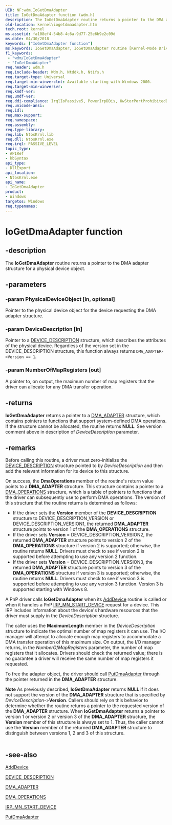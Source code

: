```yaml
---
UID: NF:wdm.IoGetDmaAdapter
title: IoGetDmaAdapter function (wdm.h)
description: The IoGetDmaAdapter routine returns a pointer to the DMA adapter structure for a physical device object.
old-location: kernel\iogetdmaadapter.htm
tech.root: kernel
ms.assetid: fa108ef4-54b8-4c6a-9d77-25e6b9e2c09d
ms.date: 04/30/2018
keywords: ["IoGetDmaAdapter function"]
ms.keywords: IoGetDmaAdapter, IoGetDmaAdapter routine [Kernel-Mode Driver Architecture], k104_36398d16-2a22-4a85-a260-265aa9c54bbd.xml, kernel.iogetdmaadapter, wdm/IoGetDmaAdapter
f1_keywords:
 - "wdm/IoGetDmaAdapter"
 - "IoGetDmaAdapter"
req.header: wdm.h
req.include-header: Wdm.h, Ntddk.h, Ntifs.h
req.target-type: Universal
req.target-min-winverclnt: Available starting with Windows 2000.
req.target-min-winversvr: 
req.kmdf-ver: 
req.umdf-ver: 
req.ddi-compliance: IrqlIoPassive5, PowerIrpDDis, HwStorPortProhibitedDDIs
req.unicode-ansi: 
req.idl: 
req.max-support: 
req.namespace: 
req.assembly: 
req.type-library: 
req.lib: NtosKrnl.lib
req.dll: NtosKrnl.exe
req.irql: PASSIVE_LEVEL
topic_type:
- APIRef
- kbSyntax
api_type:
- DllExport
api_location:
- NtosKrnl.exe
api_name:
- IoGetDmaAdapter
product:
- Windows
targetos: Windows
req.typenames: 
---
```


# IoGetDmaAdapter function


## -description


The <b>IoGetDmaAdapter</b> routine returns a pointer to the DMA adapter structure for a physical device object.


## -parameters




### -param PhysicalDeviceObject [in, optional]

Pointer to the physical device object for the device requesting the DMA adapter structure.


### -param DeviceDescription [in]

Pointer to a <a href="https://docs.microsoft.com/windows-hardware/drivers/ddi/wdm/ns-wdm-_device_description">DEVICE_DESCRIPTION</a> structure, which describes the attributes of the physical device. Regardless of the version set in the DEVICE_DESCRIPTION structure, this function always returns `DMA_ADAPTER->Version == 1`.


### -param NumberOfMapRegisters [out]

A pointer to, on output, the maximum number of map registers that the driver can allocate for any DMA transfer operation. 


## -returns



<b>IoGetDmaAdapter</b> returns a pointer to a <a href="https://docs.microsoft.com/windows-hardware/drivers/ddi/wdm/ns-wdm-_dma_adapter">DMA_ADAPTER</a> structure, which contains pointers to functions that support system-defined DMA operations. If the structure cannot be allocated, the routine returns <b>NULL</b>.  See version comment above in description of *DeviceDescription* parameter.




## -remarks



Before calling this routine, a driver must zero-initialize the <a href="https://docs.microsoft.com/windows-hardware/drivers/ddi/wdm/ns-wdm-_device_description">DEVICE_DESCRIPTION</a> structure pointed to by <i>DeviceDescription</i> and then add the relevant information for its device to this structure.

On success, the <b>DmaOperations</b> member of the routine's return value points to a <b>DMA_ADAPTER</b> structure. This structure contains a pointer to a <a href="https://docs.microsoft.com/windows-hardware/drivers/ddi/wdm/ns-wdm-_dma_operations">DMA_OPERATIONS</a> structure, which is a table of pointers to functions that the driver can subsequently use to perform DMA operations. The version of this structure that the routine returns is determined as follows:

<ul>
<li> If the driver sets the <b>Version</b> member of the <b>DEVICE_DESCRIPTION</b> structure to DEVICE_DESCRIPTION_VERSION or DEVICE_DESCRIPTION_VERSION1, the returned <b>DMA_ADAPTER</b> structure points to version 1 of the <b>DMA_OPERATIONS</b> structure.</li>
<li> If the driver sets <b>Version</b> = DEVICE_DESCRIPTION_VERSION2, the returned <b>DMA_ADAPTER</b> structure points to version 2 of the <b>DMA_OPERATIONS</b> structure if version 2 is supported; otherwise, the routine returns <b>NULL</b>. Drivers must check to see if version 2 is supported before attempting to use any version 2 function.</li>
<li>If the driver sets <b>Version</b> = DEVICE_DESCRIPTION_VERSION3, the returned <b>DMA_ADAPTER</b> structure points to version 3 of the <b>DMA_OPERATIONS</b> structure if version 3 is supported; otherwise, the routine returns <b>NULL</b>. Drivers must check to see if version 3 is supported before attempting to use any version 3 function. Version 3 is supported starting with Windows 8.</li>
</ul>
A PnP driver calls <b>IoGetDmaAdapter</b> when its <a href="https://docs.microsoft.com/windows-hardware/drivers/ddi/wdm/nc-wdm-driver_add_device">AddDevice</a> routine is called or when it handles a PnP <a href="https://docs.microsoft.com/windows-hardware/drivers/kernel/irp-mn-start-device">IRP_MN_START_DEVICE</a> request for a device. This IRP includes information about the device's hardware resources that the driver must supply in the <i>DeviceDescription</i> structure.

The caller uses the <b>MaximumLength</b> member in the <i>DeviceDescription</i> structure to indicate the optimal number of map registers it can use. The I/O manager will attempt to allocate enough map registers to accommodate a DMA transfer operation of this maximum size. On output, the I/O manager returns, in the <i>NumberOfMapRegisters</i> parameter, the number of map registers that it allocates. Drivers should check the returned value; there is no guarantee a driver will receive the same number of map registers it requested.

To free the adapter object, the driver should call <a href="https://docs.microsoft.com/windows-hardware/drivers/ddi/wdm/nc-wdm-pput_dma_adapter">PutDmaAdapter</a> through the pointer returned in the <b>DMA_ADAPTER</b> structure.

<div class="alert"><b>Note</b>  As previously described, <b>IoGetDmaAdapter</b> returns <b>NULL</b> if it does not support the version of the <b>DMA_ADAPTER</b> structure that is specified by <i>DeviceDescription-</i>&gt;<b>Version</b>. Callers should rely on this behavior to determine whether the routine returns a pointer to the requested version of the <b>DMA_ADAPTER</b> structure. When <b>IoGetDmaAdapter</b> returns a pointer to version 1 or version 2 or version 3 of the <b>DMA_ADAPTER</b> structure, the <b>Version</b> member of this structure is always set to 1. Thus, the caller cannot use the <b>Version</b> member of the returned <b>DMA_ADAPTER</b> structure to distinguish between versions 1, 2 and 3 of this structure.</div>

<div> </div>

## -see-also




<a href="https://docs.microsoft.com/windows-hardware/drivers/ddi/wdm/nc-wdm-driver_add_device">AddDevice</a>



<a href="https://docs.microsoft.com/windows-hardware/drivers/ddi/wdm/ns-wdm-_device_description">DEVICE_DESCRIPTION</a>



<a href="https://docs.microsoft.com/windows-hardware/drivers/ddi/wdm/ns-wdm-_dma_adapter">DMA_ADAPTER</a>



<a href="https://docs.microsoft.com/windows-hardware/drivers/ddi/wdm/ns-wdm-_dma_operations">DMA_OPERATIONS</a>



<a href="https://docs.microsoft.com/windows-hardware/drivers/kernel/irp-mn-start-device">IRP_MN_START_DEVICE</a>



<a href="https://docs.microsoft.com/windows-hardware/drivers/ddi/wdm/nc-wdm-pput_dma_adapter">PutDmaAdapter</a>
 

 

